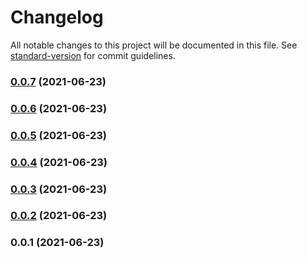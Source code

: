 # Changelog

All notable changes to this project will be documented in this file. See [standard-version](https://github.com/conventional-changelog/standard-version) for commit guidelines.

### [0.0.7](https://github.com/JackMarksThomas/nuxt-lazy-scripts/compare/v0.0.6...v0.0.7) (2021-06-23)

### [0.0.6](https://github.com/JackMarksThomas/nuxt-lazy-scripts/compare/v0.0.5...v0.0.6) (2021-06-23)

### [0.0.5](https://github.com/JackMarksThomas/nuxt-lazy-scripts/compare/v0.0.4...v0.0.5) (2021-06-23)

### [0.0.4](https://github.com/JackMarksThomas/nuxt-lazy-scripts/compare/v0.0.3...v0.0.4) (2021-06-23)

### [0.0.3](https://github.com/JackMarksThomas/nuxt-lazy-scripts/compare/v0.0.2...v0.0.3) (2021-06-23)

### [0.0.2](https://github.com/JackMarksThomas/nuxt-lazy-scripts/compare/v0.0.1...v0.0.2) (2021-06-23)

### 0.0.1 (2021-06-23)
